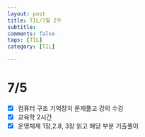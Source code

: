 ```yaml
---
layout: post
title: TIL/7월 2주
subtitle: 
comments: false
tags: [TIL]
category: [TIL]

---
```


# 7/5
- [x] 컴퓨터 구조 기억장치 문제풀고 강의 수강
- [x] 교육학 2시간
- [x] 운영체제 1장,2.8, 3장 읽고 해당 부분 기출풀이 
